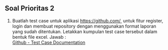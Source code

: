 ## Soal Prioritas 2

1. Buatlah test case untuk aplikasi https://github.com/  untuk fitur register, login dan membuat repository dengan menggunakan format laporan yang sudah ditentukan. Letakkan kumpulan test case tersebut dalam bentuk file excel.
Jawab :\
[Github - Test Case Documentation](https://docs.google.com/spreadsheets/d/1kIxYjqIFbIq5PajKLnTEgl98CHx_1_oDNFGKMk0j5jw/edit?usp=sharing)